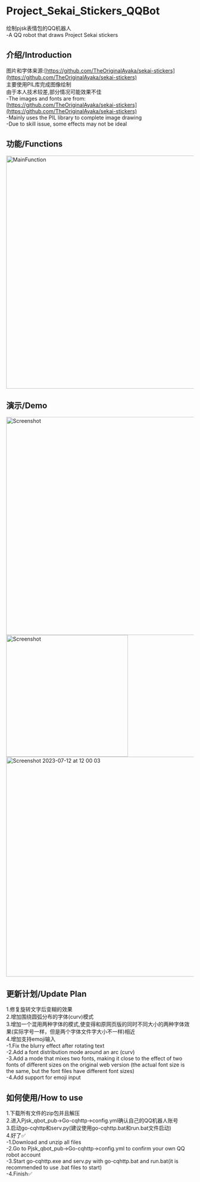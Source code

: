 # Project_Sekai_Stickers_QQBot
绘制pjsk表情包的QQ机器人<br>
-A QQ robot that draws Project Sekai stickers<br>
## 介绍/Introduction
图片和字体来源:[https://github.com/TheOriginalAyaka/sekai-stickers](https://github.com/TheOriginalAyaka/sekai-stickers)<br>
主要使用PIL库完成图像绘制<br>
由于本人技术较差,部分情况可能效果不佳<br>
-The images and fonts are from: [https://github.com/TheOriginalAyaka/sekai-stickers](https://github.com/TheOriginalAyaka/sekai-stickers)<br>
-Mainly uses the PIL library to complete image drawing<br>
-Due to skill issue, some effects may not be ideal<br>
## 功能/Functions
<img width="626" alt="MainFunction" src="https://github.com/sszzz830/Project_Sekai_Stickers_QQBot/assets/32834442/672fec98-35b3-43f3-8e8a-20e42873ac89">

## 演示/Demo
<img width="586" alt="Screenshot" src="https://github.com/sszzz830/Project_Sekai_Stickers_QQBot/assets/32834442/6f150068-1c03-4069-9d8c-c8f496277546">

<img width="327" alt="Screenshot" src="https://github.com/sszzz830/Project_Sekai_Stickers_QQBot/assets/32834442/84499b12-0aa4-4d87-b87b-d5d145d6f9b0">

<img width="591" alt="Screenshot 2023-07-12 at 12 00 03" src="https://github.com/sszzz830/Project_Sekai_Stickers_QQBot/assets/32834442/082a9f16-a015-4c94-99ed-615906c5b163">

## 更新计划/Update Plan
1.修复旋转文字后变糊的效果<br>
2.增加围绕圆弧分布的字体(curv)模式<br>
3.增加一个混用两种字体的模式,使变得和原网页版的同时不同大小的两种字体效果(实际字号一样，但是两个字体文件字大小不一样)相近<br>
4.增加支持emoji输入<br>
-1.Fix the blurry effect after rotating text<br>
-2.Add a font distribution mode around an arc (curv)<br>
-3.Add a mode that mixes two fonts, making it close to the effect of two fonts of different sizes on the original web version (the actual font size is the same, but the font files have different font sizes)<br>
-4.Add support for emoji input<br>

## 如何使用/How to use
1.下载所有文件的zip包并且解压<br>
2.进入Pjsk_qbot_pub->Go-cqhttp->config.yml确认自己的QQ机器人账号<br>
3.启动go-cqhttp和serv.py(建议使用go-cqhttp.bat和run.bat文件启动)<br>
4.好了✅<br>
-1.Download and unzip all files<br>
-2.Go to Pjsk_qbot_pub->Go-cqhttp->config.yml to confirm your own QQ robot account<br>
-3.Start go-cqhttp.exe and serv.py with go-cqhttp.bat and run.bat(it is recommended to use .bat files to start)<br>
-4.Finish✅<br><br><br>
